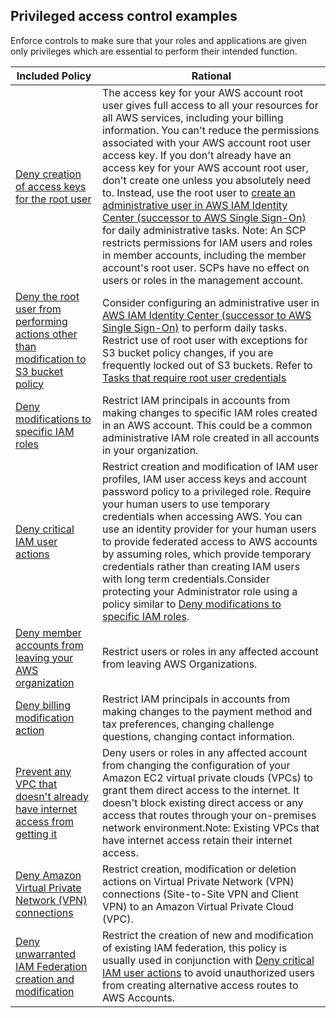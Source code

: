 ## Privileged access control examples

Enforce controls to make sure that your roles and applications are given only privileges which are essential to perform their intended function.

| Included Policy | Rational | 
|------|-------------|
|[Deny creation of access keys for the root user](Deny-creation-of-access-keys-for-the-root-user.json) | The access key for your AWS account root user gives full access to all your resources for all AWS services, including your billing information. You can't reduce the permissions associated with your AWS account root user access key. If you don't already have an access key for your AWS account root user, don't create one unless you absolutely need to. Instead, use the root user to [create an administrative user in AWS IAM Identity Center (successor to AWS Single Sign-On)](https://docs.aws.amazon.com/singlesignon/latest/userguide/getting-started.html) for daily administrative tasks. Note: An SCP restricts permissions for IAM users and roles in member accounts, including the member account's root user. SCPs have no effect on users or roles in the management account.|
|[Deny the root user from performing actions other than modification to S3 bucket policy](Deny-the-root-user-from-performing-actions-except-S3-bucketpolicy-changes.json)| Consider configuring an administrative user in [AWS IAM Identity Center (successor to AWS Single Sign-On)](https://docs.aws.amazon.com/singlesignon/latest/userguide/getting-started.html) to perform daily tasks. Restrict use of root user with exceptions for S3 bucket policy changes, if you are frequently locked out of S3 buckets. Refer to [Tasks that require root user credentials](https://docs.aws.amazon.com/accounts/latest/reference/root-user-tasks.html)|
|[Deny modifications to specific IAM roles](Deny-modifications-to-specific-IAM-roles.json)|Restrict IAM principals in accounts from making changes to specific IAM roles created in an AWS account. This could be a common administrative IAM role created in all accounts in your organization.| 
|[Deny critical IAM user actions](Deny-critical-IAM-user-actions.json)| Restrict creation and modification of IAM user profiles, IAM user access keys and account password policy to a privileged role. Require your human users to use temporary credentials when accessing AWS. You can use an identity provider for your human users to provide federated access to AWS accounts by assuming roles, which provide temporary credentials rather than creating IAM users with long term credentials.Consider protecting your Administrator role using a policy similar to [Deny modifications to specific IAM roles](Deny-modifications-to-specific-IAM-roles.json).|
|[Deny member accounts from leaving your AWS organization](https://docs.aws.amazon.com/organizations/latest/userguide/orgs_manage_policies_scps_examples_general.html#example-scp-leave-org)|Restrict users or roles in any affected account from leaving AWS Organizations.|
|[Deny billing modification action](Deny-billing-modification-action.json)|Restrict IAM principals in accounts from making changes to the payment method and tax preferences, changing challenge questions, changing contact information.|
|[Prevent any VPC that doesn't already have internet access from getting it](https://docs.aws.amazon.com/organizations/latest/userguide/orgs_manage_policies_scps_examples_vpc.html#example_vpc_2)|Deny users or roles in any affected account from changing the configuration of your Amazon EC2 virtual private clouds (VPCs) to grant them direct access to the internet. It doesn't block existing direct access or any access that routes through your on-premises network environment.Note: Existing VPCs that have internet access retain their internet access.|
|[Deny Amazon Virtual Private Network (VPN) connections](Deny-Amazon-Virtual-Private-Network(VPN)-connection-creation-modification-deletion.json)|Restrict creation, modification or deletion actions on Virtual Private Network (VPN) connections (Site-to-Site VPN and Client VPN) to an Amazon Virtual Private Cloud (VPC).|
|[Deny unwarranted IAM Federation creation and modification](Deny-unwarranted-IAM-federations-creation-modification.json)|Restrict the creation of new and modification of existing IAM federation, this policy is usually used in conjunction with [Deny critical IAM user actions](Deny-critical-IAM-user-actions.json) to avoid unauthorized users from creating alternative access routes to AWS Accounts.|
